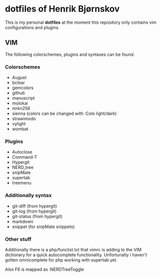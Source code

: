 dotfiles of Henrik Bjørnskov
============================

This is my personal __dotfiles__ at the moment this repository only contains vim configurations and plugins.

VIM
---

The following colorschemes, plugins and syntaxes can be found.

### Colorschemes

* August
* bclear
* gemcolors
* github
* manuscript
* molokai
* mrkn256
* sienna (colors can be changed with :Colo light/dark)
* strawimodo
* vylight
* wombat

### Plugins

 * Autoclose
 * Command-T
 * Hypergit
 * NERD_tree
 * snipMate
 * supertab
 * treemenu

### Additionally syntax

 * git-diff (from hypergit)
 * git-log (from hypergit)
 * git-status (from hypergit)
 * markdown
 * snippet (for snipMate snippets)

### Other stuff

Additionally there is a php/funclist.txt that vimrc is adding to the VIM dictionary for a quick autocomplete functionality. Unfortunatly i
haven't gotten omnicomplete for php working with supertab yet.

Also F6 is mapped as :NERDTreeToggle
